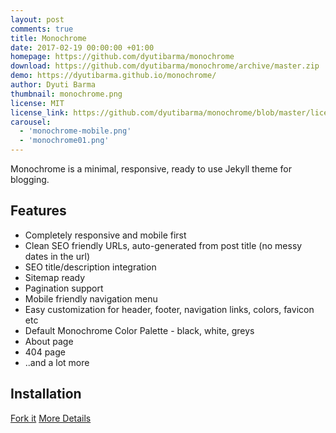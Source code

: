 ```yaml
---
layout: post
comments: true
title: Monochrome
date: 2017-02-19 00:00:00 +01:00
homepage: https://github.com/dyutibarma/monochrome
download: https://github.com/dyutibarma/monochrome/archive/master.zip
demo: https://dyutibarma.github.io/monochrome/
author: Dyuti Barma
thumbnail: monochrome.png
license: MIT
license_link: https://github.com/dyutibarma/monochrome/blob/master/license.md
carousel:
  - 'monochrome-mobile.png'
  - 'monochrome01.png'
---
```


Monochrome is a minimal, responsive, ready to use Jekyll theme for blogging.

## Features

* Completely responsive and mobile first
* Clean SEO friendly URLs, auto-generated from post title (no messy dates in the url)
* SEO title/description integration
* Sitemap ready
* Pagination support
* Mobile friendly navigation menu
* Easy customization for header, footer, navigation links, colors, favicon etc
* Default Monochrome Color Palette - black, white, greys
* About page
* 404 page
* ..and a lot more

## Installation

[Fork it](https://github.com/dyutibarma/monochrome)
[More Details](https://github.com/dyutibarma/monochrome)
